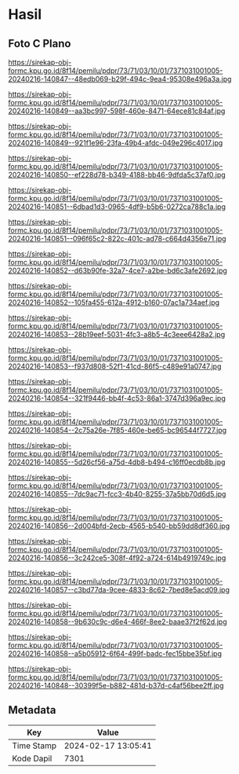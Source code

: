 # Hasil

## Foto C Plano

https://sirekap-obj-formc.kpu.go.id/8f14/pemilu/pdpr/73/71/03/10/01/7371031001005-20240216-140847--48edb069-b29f-494c-9ea4-95308e496a3a.jpg

https://sirekap-obj-formc.kpu.go.id/8f14/pemilu/pdpr/73/71/03/10/01/7371031001005-20240216-140849--aa3bc997-598f-460e-8471-64ece81c84af.jpg

https://sirekap-obj-formc.kpu.go.id/8f14/pemilu/pdpr/73/71/03/10/01/7371031001005-20240216-140849--921f1e96-23fa-49b4-afdc-049e296c4017.jpg

https://sirekap-obj-formc.kpu.go.id/8f14/pemilu/pdpr/73/71/03/10/01/7371031001005-20240216-140850--ef228d78-b349-4188-bb46-9dfda5c37af0.jpg

https://sirekap-obj-formc.kpu.go.id/8f14/pemilu/pdpr/73/71/03/10/01/7371031001005-20240216-140851--6dbad1d3-0965-4df9-b5b6-0272ca788c1a.jpg

https://sirekap-obj-formc.kpu.go.id/8f14/pemilu/pdpr/73/71/03/10/01/7371031001005-20240216-140851--096f65c2-822c-401c-ad78-c664d4356e71.jpg

https://sirekap-obj-formc.kpu.go.id/8f14/pemilu/pdpr/73/71/03/10/01/7371031001005-20240216-140852--d63b90fe-32a7-4ce7-a2be-bd6c3afe2692.jpg

https://sirekap-obj-formc.kpu.go.id/8f14/pemilu/pdpr/73/71/03/10/01/7371031001005-20240216-140852--105fa455-612a-4912-b160-07ac1a734aef.jpg

https://sirekap-obj-formc.kpu.go.id/8f14/pemilu/pdpr/73/71/03/10/01/7371031001005-20240216-140853--28b19eef-5031-4fc3-a8b5-4c3eee6428a2.jpg

https://sirekap-obj-formc.kpu.go.id/8f14/pemilu/pdpr/73/71/03/10/01/7371031001005-20240216-140853--f937d808-52f1-41cd-86f5-c489e91a0747.jpg

https://sirekap-obj-formc.kpu.go.id/8f14/pemilu/pdpr/73/71/03/10/01/7371031001005-20240216-140854--321f9446-bb4f-4c53-86a1-3747d396a9ec.jpg

https://sirekap-obj-formc.kpu.go.id/8f14/pemilu/pdpr/73/71/03/10/01/7371031001005-20240216-140854--2c75a26e-7f85-460e-be65-bc96544f7727.jpg

https://sirekap-obj-formc.kpu.go.id/8f14/pemilu/pdpr/73/71/03/10/01/7371031001005-20240216-140855--5d26cf56-a75d-4db8-b494-c16ff0ecdb8b.jpg

https://sirekap-obj-formc.kpu.go.id/8f14/pemilu/pdpr/73/71/03/10/01/7371031001005-20240216-140855--7dc9ac71-fcc3-4b40-8255-37a5bb70d6d5.jpg

https://sirekap-obj-formc.kpu.go.id/8f14/pemilu/pdpr/73/71/03/10/01/7371031001005-20240216-140856--2d004bfd-2ecb-4565-b540-bb59dd8df360.jpg

https://sirekap-obj-formc.kpu.go.id/8f14/pemilu/pdpr/73/71/03/10/01/7371031001005-20240216-140856--3c242ce5-308f-4f92-a724-614b4919749c.jpg

https://sirekap-obj-formc.kpu.go.id/8f14/pemilu/pdpr/73/71/03/10/01/7371031001005-20240216-140857--c3bd77da-9cee-4833-8c62-7bed8e5acd09.jpg

https://sirekap-obj-formc.kpu.go.id/8f14/pemilu/pdpr/73/71/03/10/01/7371031001005-20240216-140858--9b630c9c-d6e4-466f-8ee2-baae37f2f62d.jpg

https://sirekap-obj-formc.kpu.go.id/8f14/pemilu/pdpr/73/71/03/10/01/7371031001005-20240216-140858--a5b05912-6f64-499f-badc-fec15bbe35bf.jpg

https://sirekap-obj-formc.kpu.go.id/8f14/pemilu/pdpr/73/71/03/10/01/7371031001005-20240216-140848--30399f5e-b882-481d-b37d-c4af56bee2ff.jpg


## Metadata

| Key        | Value               |
| ---------- | ------------------- |
| Time Stamp | 2024-02-17 13:05:41 |
| Kode Dapil | 7301                |



